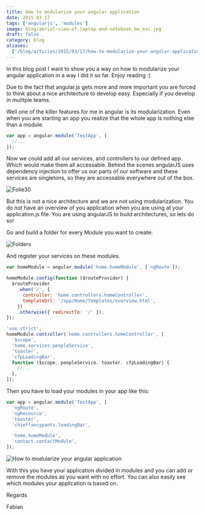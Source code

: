```yaml
---
title: How to modularize your angular application
date: 2015-03-17
tags: ['angularjs', 'modules']
image: blog/aerial-view-of-laptop-and-notebook_bw_osc.jpg
draft: false
category: blog
aliases:
  ['/blog/articles/2015/03/17/how-to-modularize-your-angular-application/']
---
```


In this blog post I want to show you a way on how to modularize your angular application in a way I did it so far. Enjoy reading :)

Due to the fact that angular.js gets more and more important you are forced to think about a nice architecture to develop easy. Especially if you develop in mulitple teams.

Well one of the killer features for me in angular is its modularization. Even when you are starting an app you realize that the whole app is nothing else than a module.

```javascript
var app = angular.module('TestApp', [
  //...
]);
```

Now we could add all our services, and controllers to our defined app. Which would make them all accessable. Behind the scenes angularJS uses dependency injection to offer us our parts of our software and these services are singletons, so they are accessable everywhere out of the box.

![Folie30](https://cdn.offering.solutions/img/articles/wp-content/uploads/2015/02/Folie30.jpg)

But this is not a nice architecture and we are not using modularization. You do not have an overview of you application when you are using at your application.js file. You are using angularJS to build architectures, so lets do so!

Go and build a folder for every Module you want to create:

![Folders](https://cdn.offering.solutions/img/articles/wp-content/uploads/2015/02/Folders.png)

And register your services on these modules.

```javascript
var homeModule = angular.module('home.homeModule', ['ngRoute']);

homeModule.config(function ($routeProvider) {
  $routeProvider
    .when('/', {
      controller: 'home.controllers.homeController',
      templateUrl: '/app/Home/Templates/overview.html',
    })
    .otherwise({ redirectTo: '/' });
});
```

```javascript
'use strict';
homeModule.controller('home.controllers.homeController', [
  '$scope',
  'home.services.peopleService',
  'toaster',
  'cfpLoadingBar',
  function ($scope, peopleService, toaster, cfpLoadingBar) {
    //...
  },
]);
```

Then you have to load your modules in your app like this:

```javascript
var app = angular.module('TestApp', [
  'ngRoute',
  'ngResource',
  'toaster',
  'chieffancypants.loadingBar',

  'home.homeModule',
  'contact.contactModule',
]);
```

![How to modularize your angular application](https://cdn.offering.solutions/img/articles/wp-content/uploads/2015/02/Folie31.jpg)

With this you have your application divided in modules and you can add or remove the modules as you want with no effort. You can also easily see which modules your application is based on.

Regards

Fabian
